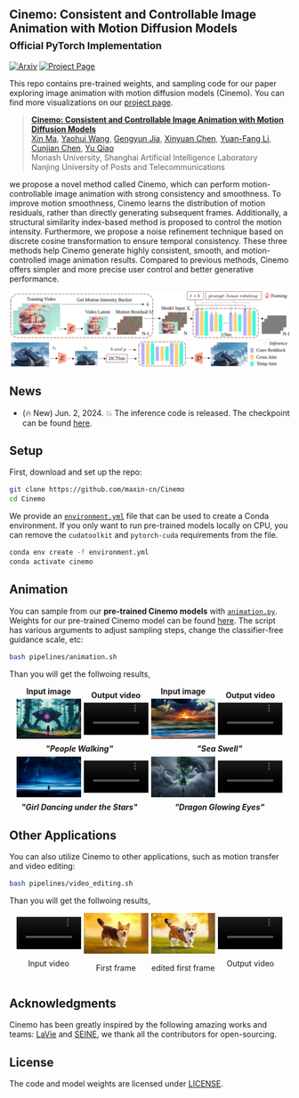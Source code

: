 ## Cinemo: Consistent and Controllable Image Animation with Motion Diffusion Models<br><sub>Official PyTorch Implementation</sub>


[![Arxiv](https://img.shields.io/badge/Arxiv-b31b1b.svg)](https://maxin-cn.github.io/cinemo_project/) 
[![Project Page](https://img.shields.io/badge/Project-Website-blue)](https://maxin-cn.github.io/cinemo_project/)


This repo contains pre-trained weights, and sampling code for our paper exploring image animation with motion diffusion models (Cinemo). You can find more visualizations on our [project page](https://maxin-cn.github.io/cinemo_project/).

> [**Cinemo: Consistent and Controllable Image Animation with Motion Diffusion Models**](https://maxin-cn.github.io/cinemo_project/)<br>
> [Xin Ma](https://maxin-cn.github.io/), [Yaohui Wang](https://wyhsirius.github.io/), [Gengyun Jia](https://scholar.google.com/citations?user=_04pkGgAAAAJ&hl=zh-CN), [Xinyuan Chen](https://scholar.google.com/citations?user=3fWSC8YAAAAJ), [Yuan-Fang Li](https://users.monash.edu/~yli/), [Cunjian Chen](https://cunjian.github.io/), [Yu Qiao](https://scholar.google.com.hk/citations?user=gFtI-8QAAAAJ&hl=zh-CN) 
> <br>Monash University, Shanghai Artificial Intelligence Laboratory<br>Nanjing University of Posts and Telecommunications

we propose a novel method called Cinemo, which can perform motion-controllable image animation with strong consistency and smoothness. To improve motion smoothness, Cinemo learns the distribution of motion residuals, rather than directly generating subsequent frames. Additionally, a structural similarity index-based method is proposed to control the motion intensity. Furthermore, we propose a noise refinement technique based on discrete cosine transformation to ensure temporal consistency. These three methods help Cinemo generate highly consistent, smooth, and motion-controlled image animation results. Compared to previous methods, Cinemo offers simpler and more precise user control and better generative performance.
 
<div align="center">
    <img src="visuals/pipeline.svg" width="650">
</div>

## News
- (🔥 New) Jun. 2, 2024. 💥 The inference code is released. The checkpoint can be found [here](https://huggingface.co/maxin-cn/Cinemo/tree/main).


## Setup

First, download and set up the repo:

```bash
git clone https://github.com/maxin-cn/Cinemo
cd Cinemo
```

We provide an [`environment.yml`](environment.yml) file that can be used to create a Conda environment. If you only want 
to run pre-trained models locally on CPU, you can remove the `cudatoolkit` and `pytorch-cuda` requirements from the file.

```bash
conda env create -f environment.yml
conda activate cinemo
```


## Animation 

You can sample from our **pre-trained Cinemo models** with [`animation.py`](pipelines/animation.py). Weights for our pre-trained Cinemo model can be found [here](https://huggingface.co/maxin-cn/Cinemo/tree/main).  The script has various arguments to adjust sampling steps, change the classifier-free guidance scale, etc:

```bash
bash pipelines/animation.sh
```

Than you will get the follwoing results,
<!-- 插入视频和图像排列在一行并添加标题 -->
<div style="display: flex; align-items: center; justify-content: center; flex-wrap: wrap; text-align: center;">

  <!-- 第一张图像 -->
  <div style="width: 23%; margin-right: 5px;">
    <h4 style="margin: 0;">Input image</h4>
    <img src="visuals/animations/people_walking/0.jpg" alt="第一张图像" style="width: 100%; margin: 5px 0;">
  </div>

  <!-- 第一个视频 -->
  <div style="width: 23%; margin-right: 5px;">
    <h4 style="margin: 0;">Output video</h4>
    <video controls style="width: 100%; margin: 5px 0;">
      <source src="visuals/animations/people_walking/people_walking.mp4" type="video/mp4">
    </video>
  </div>
  
  <!-- 第二张图像 -->
  <div style="width: 23%; margin-right: 5px;">
    <h4 style="margin: 0;">Input image</h4>
    <img src="visuals/animations/sea_swell/0.jpg" alt="第二张图像" style="width: 100%; margin: 5px 0;">

  </div>
  
  <!-- 第二个视频 -->
  <div style="width: 23%;">
    <h4 style="margin: 0;">Output video</h4>
    <video controls style="width: 100%; margin: 5px 0;">
      <source src="visuals/animations/sea_swell/sea_swell.mp4" type="video/mp4">
    </video>
  </div>

  <!-- 分隔caption -->
  <div style="width: 100%; text-align: center; margin-top: 1px; margin-bottom: 1px;">
    <div style="display: flex; justify-content: space-between;">
      <div style="width: 50%;">
        <h5 style="margin: 0;">"People Walking"</h5>
      </div>
      <div style="width: 50%;">
        <h5 style="margin: 0;">"Sea Swell"</h5>
      </div>
    </div>
  </div>

</div>

<!-- 第二行 -->
<!-- 插入视频和图像排列在一行并添加标题 -->
<div style="display: flex; align-items: center; justify-content: center; flex-wrap: wrap; text-align: center;">

  <!-- 第一张图像 -->
  <div style="width: 23%; margin-right: 5px;">
    <img src="visuals/animations/girl_dancing_under_the_stars/0.jpg" alt="第一张图像" style="width: 100%; margin: 5px 0;">
  </div>

  <!-- 第一个视频 -->
  <div style="width: 23%; margin-right: 5px;">
    <video controls style="width: 100%; margin: 5px 0;">
      <source src="visuals/animations/girl_dancing_under_the_stars/girl_dancing_under_the_stars.mp4" type="video/mp4">
    </video>
  </div>
  
  <!-- 第二张图像 -->
  <div style="width: 23%; margin-right: 5px;">
    <img src="visuals/animations/dragon_glowing_eyes/0.jpg" alt="第二张图像" style="width: 100%; margin: 5px 0;">

  </div>
  
  <!-- 第二个视频 -->
  <div style="width: 23%;">
    <video controls style="width: 100%; margin: 5px 0;">
      <source src="https://drive.google.com/file/d/1raxl2EH6vhJPf_BOCPrIPgHBJGBBNi6b/view?usp=drive_link" type="video/mp4">
    </video>
  </div>

  <!-- 分隔caption -->
  <div style="width: 100%; text-align: center; margin-top: 1px; margin-bottom: 1px;">
    <div style="display: flex; justify-content: space-between;">
      <div style="width: 50%;">
        <h5 style="margin: 0;">"Girl Dancing under the Stars"</h5>
      </div>
      <div style="width: 50%;">
        <h5 style="margin: 0;">"Dragon Glowing Eyes"</h5>
      </div>
    </div>
  </div>

</div>


## Other Applications

You can also utilize Cinemo to other applications, such as motion transfer and video editing:

```bash
bash pipelines/video_editing.sh
```

Than you will get the follwoing results,
<!-- 插入视频和图像排列在一行并添加标题 -->
<div style="display: flex; align-items: center; justify-content: center; flex-wrap: wrap; text-align: center;">

  <!-- 第一个视频 -->
  <div style="width: 23%; margin-right: 5px;">
    <video controls style="width: 100%;">
      <source src="visuals/video_editing/origin/a_corgi_walking_in_the_park_at_sunrise_oil_painting_style.mp4" type="video/mp4">
    </video>
    <p>Input video</p>
  </div>
  
  <!-- 第一张图像 -->
  <div style="width: 23%; margin-right: 5px;">
    <img src="visuals/video_editing/origin/0.jpg" alt="第一张图像" style="width: 100%;">
    <p>First frame</p>
  </div>
  
  <!-- 第二张图像 -->
  <div style="width: 23%; margin-right: 5px;">
    <img src="visuals/video_editing/edit/0.jpg" alt="第二张图像" style="width: 100%;">
    <p>edited first frame</p>
  </div>
  
  <!-- 第二个视频 -->
  <div style="width: 23%;">
    <video controls style="width: 100%;">
      <source src="visuals/video_editing/edit/editing_a_corgi_walking_in_the_park_at_sunrise,_oil_painting_style.mp4" type="video/mp4">
    </video>
    <p>Output video</p>
  </div>

</div>





<!-- ## Citation
If you find this work useful for your research, please consider citing it.
```bibtex
@article{ma2024Cinemo,
  title={Cinemo: Latent Diffusion Transformer for Video Generation},
  author={Ma, Xin and Wang, Yaohui and Jia, Gengyun and Chen, Xinyuan and Liu, Ziwei and Li, Yuan-Fang and Chen, Cunjian and Qiao, Yu},
  journal={arXiv preprint arXiv:2401.03048},
  year={2024}
}
``` -->


## Acknowledgments
Cinemo has been greatly inspired by the following amazing works and teams: [LaVie](https://github.com/Vchitect/LaVie) and [SEINE](https://github.com/Vchitect/SEINE), we thank all the contributors for open-sourcing.


## License
The code and model weights are licensed under [LICENSE](LICENSE).
